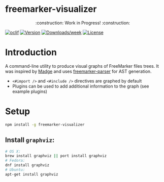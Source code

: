   freemarker-visualizer
  =====================

  <p align="center">
      :construction: Work in Progress! :construction:
  </p>

  [![oclif](https://img.shields.io/badge/cli-oclif-brightgreen.svg)](https://oclif.io)
  [![Version](https://img.shields.io/npm/v/freemarker-visualizer.svg)](https://npmjs.org/package/freemarker-visualizer)
  [![Downloads/week](https://img.shields.io/npm/dw/freemarker-visualizer.svg)](https://npmjs.org/package/freemarker-visualizer)
  [![License](https://img.shields.io/npm/l/freemarker-visualizer.svg)](https://github.com/colinfruit/freemarker-visualizer/blob/master/package.json)

  <!-- introduction -->
  # Introduction
  A command-line utility to produce visual graphs of FreeMarker files trees.
  It was inspired by [Madge](https://github.com/pahen/madge) and uses [freemarker-parser](https://github.com/armano2/freemarker-parser) for AST generation.

  - `<#import />` and `<#include />` directives are graphed by default
  - Plugins can be used to add additional information to the graph (see example plugins)
  <!-- introductionstop -->

  <!-- setup -->
  # Setup
  ```sh
  npm install -g freemarker-visualizer
  ```
  ## Install `graphviz`:
  ```sh
  # OS X:
  brew install graphviz || port install graphviz
  # Fedora:
  dnf install graphviz
  # Ubuntu:
  apt-get install graphviz
  ```
  <!-- setupstop -->
